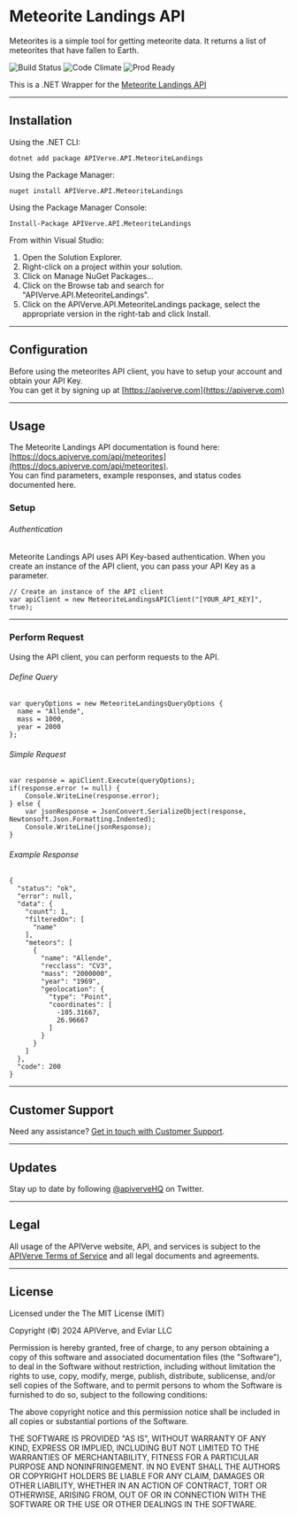 Meteorite Landings API
============

Meteorites is a simple tool for getting meteorite data. It returns a list of meteorites that have fallen to Earth.

![Build Status](https://img.shields.io/badge/build-passing-green)
![Code Climate](https://img.shields.io/badge/maintainability-B-purple)
![Prod Ready](https://img.shields.io/badge/production-ready-blue)

This is a .NET Wrapper for the [Meteorite Landings API](https://apiverve.com/marketplace/api/meteorites)

---

## Installation

Using the .NET CLI:
```
dotnet add package APIVerve.API.MeteoriteLandings
```

Using the Package Manager:
```
nuget install APIVerve.API.MeteoriteLandings
```

Using the Package Manager Console:
```
Install-Package APIVerve.API.MeteoriteLandings
```

From within Visual Studio:

1. Open the Solution Explorer.
2. Right-click on a project within your solution.
3. Click on Manage NuGet Packages...
4. Click on the Browse tab and search for "APIVerve.API.MeteoriteLandings".
5. Click on the APIVerve.API.MeteoriteLandings package, select the appropriate version in the right-tab and click Install.


---

## Configuration

Before using the meteorites API client, you have to setup your account and obtain your API Key.  
You can get it by signing up at [https://apiverve.com](https://apiverve.com)

---

## Usage

The Meteorite Landings API documentation is found here: [https://docs.apiverve.com/api/meteorites](https://docs.apiverve.com/api/meteorites).  
You can find parameters, example responses, and status codes documented here.

### Setup

###### Authentication
Meteorite Landings API uses API Key-based authentication. When you create an instance of the API client, you can pass your API Key as a parameter.

```
// Create an instance of the API client
var apiClient = new MeteoriteLandingsAPIClient("[YOUR_API_KEY]", true);
```

---


### Perform Request
Using the API client, you can perform requests to the API.

###### Define Query

```
var queryOptions = new MeteoriteLandingsQueryOptions {
  name = "Allende",
  mass = 1000,
  year = 2000
};
```

###### Simple Request

```
var response = apiClient.Execute(queryOptions);
if(response.error != null) {
	Console.WriteLine(response.error);
} else {
    var jsonResponse = JsonConvert.SerializeObject(response, Newtonsoft.Json.Formatting.Indented);
    Console.WriteLine(jsonResponse);
}
```

###### Example Response

```
{
  "status": "ok",
  "error": null,
  "data": {
    "count": 1,
    "filteredOn": [
      "name"
    ],
    "meteors": [
      {
        "name": "Allende",
        "recclass": "CV3",
        "mass": "2000000",
        "year": "1969",
        "geolocation": {
          "type": "Point",
          "coordinates": [
            -105.31667,
            26.96667
          ]
        }
      }
    ]
  },
  "code": 200
}
```

---

## Customer Support

Need any assistance? [Get in touch with Customer Support](https://apiverve.com/contact).

---

## Updates
Stay up to date by following [@apiverveHQ](https://twitter.com/apiverveHQ) on Twitter.

---

## Legal

All usage of the APIVerve website, API, and services is subject to the [APIVerve Terms of Service](https://apiverve.com/terms) and all legal documents and agreements.

---

## License
Licensed under the The MIT License (MIT)

Copyright (&copy;) 2024 APIVerve, and Evlar LLC

Permission is hereby granted, free of charge, to any person obtaining a copy of this software and associated documentation files (the "Software"), to deal in the Software without restriction, including without limitation the rights to use, copy, modify, merge, publish, distribute, sublicense, and/or sell copies of the Software, and to permit persons to whom the Software is furnished to do so, subject to the following conditions:

The above copyright notice and this permission notice shall be included in all copies or substantial portions of the Software.

THE SOFTWARE IS PROVIDED "AS IS", WITHOUT WARRANTY OF ANY KIND, EXPRESS OR IMPLIED, INCLUDING BUT NOT LIMITED TO THE WARRANTIES OF MERCHANTABILITY, FITNESS FOR A PARTICULAR PURPOSE AND NONINFRINGEMENT. IN NO EVENT SHALL THE AUTHORS OR COPYRIGHT HOLDERS BE LIABLE FOR ANY CLAIM, DAMAGES OR OTHER LIABILITY, WHETHER IN AN ACTION OF CONTRACT, TORT OR OTHERWISE, ARISING FROM, OUT OF OR IN CONNECTION WITH THE SOFTWARE OR THE USE OR OTHER DEALINGS IN THE SOFTWARE.